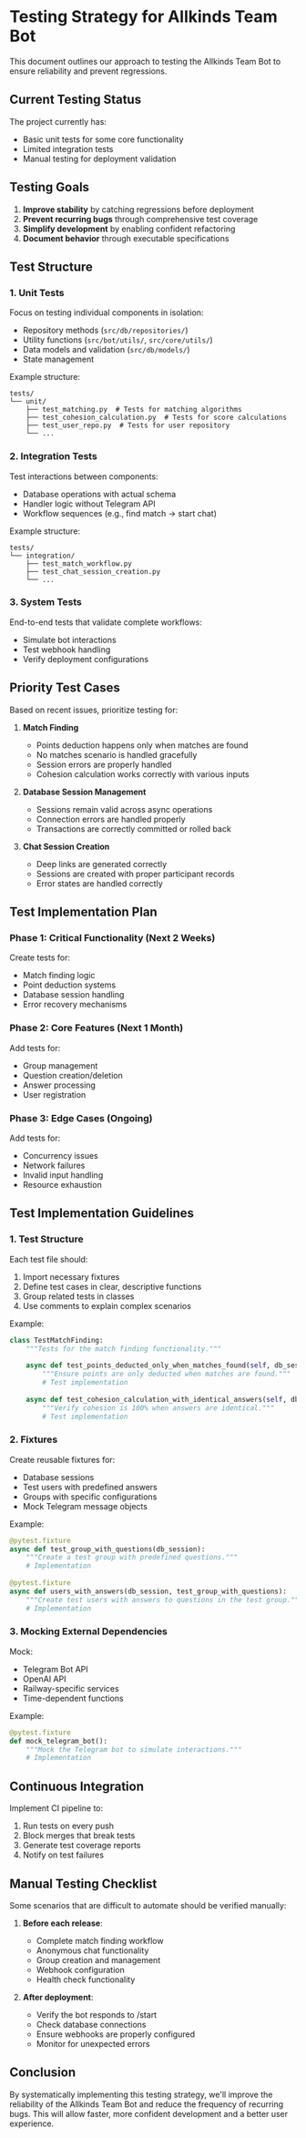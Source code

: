 # Testing Strategy for Allkinds Team Bot

This document outlines our approach to testing the Allkinds Team Bot to ensure reliability and prevent regressions.

## Current Testing Status

The project currently has:
- Basic unit tests for some core functionality
- Limited integration tests
- Manual testing for deployment validation

## Testing Goals

1. **Improve stability** by catching regressions before deployment
2. **Prevent recurring bugs** through comprehensive test coverage
3. **Simplify development** by enabling confident refactoring
4. **Document behavior** through executable specifications

## Test Structure

### 1. Unit Tests

Focus on testing individual components in isolation:

- Repository methods (`src/db/repositories/`)
- Utility functions (`src/bot/utils/`, `src/core/utils/`)
- Data models and validation (`src/db/models/`)
- State management

Example structure:
```
tests/
└── unit/
    ├── test_matching.py  # Tests for matching algorithms
    ├── test_cohesion_calculation.py  # Tests for score calculations
    ├── test_user_repo.py  # Tests for user repository
    └── ...
```

### 2. Integration Tests

Test interactions between components:

- Database operations with actual schema
- Handler logic without Telegram API
- Workflow sequences (e.g., find match → start chat)

Example structure:
```
tests/
└── integration/
    ├── test_match_workflow.py
    ├── test_chat_session_creation.py 
    └── ...
```

### 3. System Tests

End-to-end tests that validate complete workflows:

- Simulate bot interactions
- Test webhook handling
- Verify deployment configurations

## Priority Test Cases

Based on recent issues, prioritize testing for:

1. **Match Finding**
   - Points deduction happens only when matches are found
   - No matches scenario is handled gracefully
   - Session errors are properly handled
   - Cohesion calculation works correctly with various inputs

2. **Database Session Management**
   - Sessions remain valid across async operations
   - Connection errors are handled properly
   - Transactions are correctly committed or rolled back

3. **Chat Session Creation**
   - Deep links are generated correctly
   - Sessions are created with proper participant records
   - Error states are handled correctly

## Test Implementation Plan

### Phase 1: Critical Functionality (Next 2 Weeks)

Create tests for:
- Match finding logic
- Point deduction systems
- Database session handling
- Error recovery mechanisms

### Phase 2: Core Features (Next 1 Month)

Add tests for:
- Group management
- Question creation/deletion
- Answer processing
- User registration

### Phase 3: Edge Cases (Ongoing)

Add tests for:
- Concurrency issues
- Network failures
- Invalid input handling
- Resource exhaustion

## Test Implementation Guidelines

### 1. Test Structure

Each test file should:
1. Import necessary fixtures
2. Define test cases in clear, descriptive functions
3. Group related tests in classes
4. Use comments to explain complex scenarios

Example:
```python
class TestMatchFinding:
    """Tests for the match finding functionality."""
    
    async def test_points_deducted_only_when_matches_found(self, db_session, test_users):
        """Ensure points are only deducted when matches are found."""
        # Test implementation
        
    async def test_cohesion_calculation_with_identical_answers(self, db_session):
        """Verify cohesion is 100% when answers are identical."""
        # Test implementation
```

### 2. Fixtures

Create reusable fixtures for:
- Database sessions
- Test users with predefined answers
- Groups with specific configurations
- Mock Telegram message objects

Example:
```python
@pytest.fixture
async def test_group_with_questions(db_session):
    """Create a test group with predefined questions."""
    # Implementation
    
@pytest.fixture
async def users_with_answers(db_session, test_group_with_questions):
    """Create test users with answers to questions in the test group."""
    # Implementation
```

### 3. Mocking External Dependencies

Mock:
- Telegram Bot API
- OpenAI API
- Railway-specific services
- Time-dependent functions

Example:
```python
@pytest.fixture
def mock_telegram_bot():
    """Mock the Telegram bot to simulate interactions."""
    # Implementation
```

## Continuous Integration

Implement CI pipeline to:
1. Run tests on every push
2. Block merges that break tests
3. Generate test coverage reports
4. Notify on test failures

## Manual Testing Checklist

Some scenarios that are difficult to automate should be verified manually:

1. **Before each release**:
   - Complete match finding workflow
   - Anonymous chat functionality
   - Group creation and management
   - Webhook configuration
   - Health check functionality

2. **After deployment**:
   - Verify the bot responds to /start
   - Check database connections
   - Ensure webhooks are properly configured
   - Monitor for unexpected errors

## Conclusion

By systematically implementing this testing strategy, we'll improve the reliability of the Allkinds Team Bot and reduce the frequency of recurring bugs. This will allow faster, more confident development and a better user experience. 